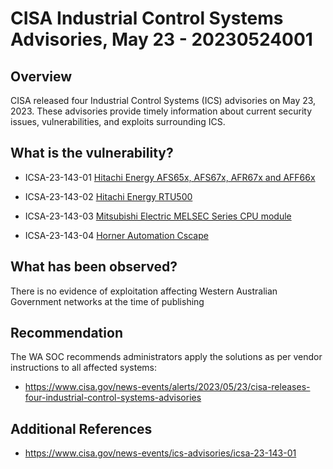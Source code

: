 # CISA Industrial Control Systems Advisories, May 23 -  20230524001

## Overview

CISA released four Industrial Control Systems (ICS) advisories on May 23, 2023. These advisories provide timely information about current security issues, vulnerabilities, and exploits surrounding ICS.

## What is the vulnerability?

* ICSA-23-143-01 [Hitachi Energy AFS65x, AFS67x, AFR67x and AFF66x](https://cisa.gov/news-events/ics-advisories/icsa-23-143-01)
* ICSA-23-143-02 [Hitachi Energy RTU500](https://cisa.gov/news-events/ics-advisories/icsa-23-143-02)
* ICSA-23-143-03 [Mitsubishi Electric MELSEC Series CPU module](https://cisa.gov/news-events/ics-advisories/icsa-23-143-03)

* ICSA-23-143-04 [Horner Automation Cscape](https://cisa.gov/news-events/ics-advisories/icsa-23-143-04)

## What has been observed?

There is no evidence of exploitation affecting Western Australian Government networks at the time of publishing

## Recommendation

The WA SOC recommends administrators apply the solutions as per vendor instructions to all affected systems:

* <https://www.cisa.gov/news-events/alerts/2023/05/23/cisa-releases-four-industrial-control-systems-advisories>

## Additional References

* <https://www.cisa.gov/news-events/ics-advisories/icsa-23-143-01>
